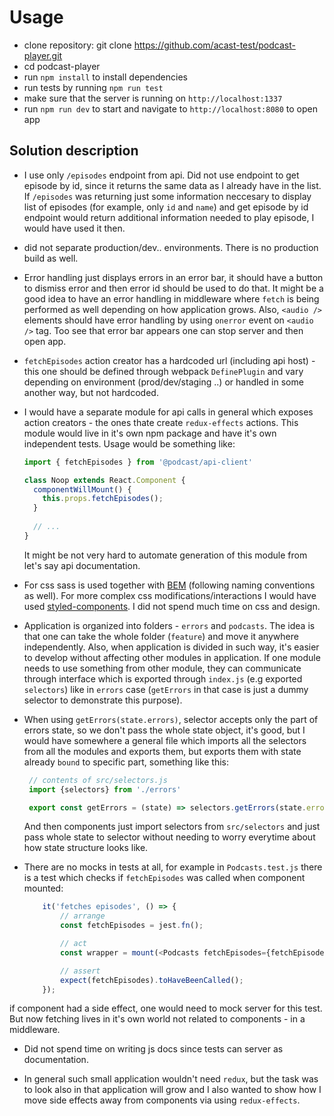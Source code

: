 # Usage #

 - clone repository: git clone https://github.com/acast-test/podcast-player.git
 - cd podcast-player
 - run `npm install` to install dependencies
 - run tests by running `npm run test`
 - make sure that the server is running on `http://localhost:1337`
 - run `npm run dev` to start and navigate to `http://localhost:8080` to open app

## Solution description

- I use only `/episodes` endpoint from api. Did not use endpoint to get episode by id, since it returns the same data as I already have in the list. If `/episodes` was returning just some information neccesary to display list of episodes (for example, only `id` and `name`) and get episode by id endpoint would return additional information needed to play episode, I would have used it then.

- did not separate production/dev.. environments. There is no production build as well.

- Error handling just displays errors in an error bar, it should have a button to dismiss error and then error id should be 
used to do that. It might be a good idea to have an error handling in middleware where `fetch` is being performed as well depending on how application grows. Also, `<audio />` elements should have error handling by using `onerror` event on `<audio />` tag. Too see that error bar appears one can stop server and then open app.

- `fetchEpisodes` action creator has a hardcoded url (including api host) - this one should be defined through webpack `DefinePlugin` and vary depending on environment (prod/dev/staging ..) or handled in some another way, but not hardcoded.

- I would have a separate module for api calls in general which exposes action creators - the ones thate create `redux-effects` actions. This module would live in it's own npm package and have it's own independent tests. Usage would be something like:

  ```js
  import { fetchEpisodes } from '@podcast/api-client'
  
  class Noop extends React.Component {
    componentWillMount() {
      this.props.fetchEpisodes();
    }
    
    // ...
  }
  ```
  
  It might be not very hard to automate generation of this module from let's say api documentation.
  
 - For css sass is used together with [BEM](http://getbem.com/) (following naming conventions as well). For more complex css modifications/interactions I would have used [styled-components](https://github.com/styled-components/styled-components). I did not spend much time on css and design.
  
 - Application is organized into folders - `errors` and `podcasts`. The idea is that one can take the whole folder (`feature`) and move it anywhere independently. Also, when application is divided in such way, it's easier to develop without affecting other modules in application. If one module needs to use something from other module, they can communicate through interface which is exported through `index.js` (e.g exported `selectors`) like in `errors` case (`getErrors` in that case is just a dummy selector to demonstrate this purpose).

 - When using `getErrors(state.errors)`, selector accepts only the part of errors state, so we don't pass the whole state object, it's  good, but I would have somewhere a general file which imports all the selectors from all the modules and exports them, but exports        them with state already `bound` to specific part, something like this:
 
   ```js
    // contents of src/selectors.js
    import {selectors} from './errors'

    export const getErrors = (state) => selectors.getErrors(state.errors);
   ```
   
   And then components just import selectors from `src/selectors` and just pass whole state to selector without needing to worry  everytime about how state structure looks like.
  
  - There are no mocks in tests at all, for example in `Podcasts.test.js` there is a test which checks if `fetchEpisodes` was called when component mounted:

    ```js
        it('fetches episodes', () => {
            // arrange
            const fetchEpisodes = jest.fn();

            // act
            const wrapper = mount(<Podcasts fetchEpisodes={fetchEpisodes} />);

            // assert
            expect(fetchEpisodes).toHaveBeenCalled();
        });
    ```
  
   if component had a side effect, one would need to mock server for this test. But now fetching lives in it's own world not related to components - in a middleware.

  - Did not spend time on writing js docs since tests can server as documentation.

  - In general such small application wouldn't need `redux`, but the task was to look also in that application will grow and I also wanted to show how I move side effects away from components via using `redux-effects`.
